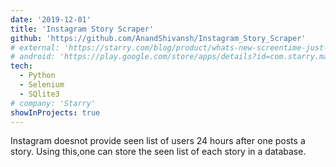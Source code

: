```yaml
---
date: '2019-12-01'
title: 'Instagram Story Scraper'
github: 'https://github.com/AnandShivansh/Instagram_Story_Scraper'
# external: 'https://starry.com/blog/product/whats-new-screentime-just-got-better-for-parents'
# android: 'https://play.google.com/store/apps/details?id=com.starry.management&hl=en_US'
tech:
  - Python
  - Selenium
  - SQlite3
# company: 'Starry'
showInProjects: true
---
```


Instagram doesnot provide seen list of users 24 hours after one posts a story. Using this,one can store the seen list of each story in a database.
